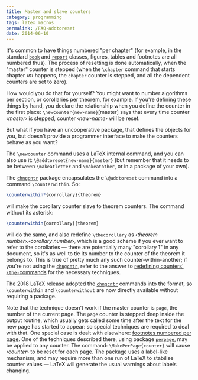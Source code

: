 ```yaml
---
title: Master and slave counters
category: programming
tags: latex macros
permalink: /FAQ-addtoreset
date: 2014-06-10
---
```


It's common to have things numbered "per chapter" (for example, in
the standard [`book`](https://ctan.org/pkg/book) and
[`report`](https://ctan.org/pkg/report) classes, figures, tables
and footnotes are all numbered thus).  The process of resetting is
done automatically, when the "master" counter is stepped (when the
`\chapter` command that starts chapter &lsaquo;_n_&rsaquo; happens, the
`chapter` counter is stepped, and all the dependent counters are set
to zero).

How would you do that for yourself?  You might want to number
algorithms per section, or corollaries per theorem, for example.  If
you're defining these things by hand, you declare the relationship
when you define the counter in the first place:
`\newcounter{new-name}`[master]
says that every time counter &lsaquo;_master_&rsaquo; is stepped, counter
&lsaquo;_new-name_&rsaquo; will be reset.

But what if you have an uncooperative package, that defines the
objects for you, but doesn't provide a programmer interface to make
the counters behave as you want?

The `\newcounter` command uses a LaTeX internal command, and you
can also use it:
`\@addtoreset{new-name}{master}`
(but remember that it needs to be between `\makeatletter` and
`\makeatother`, or in a package of your own).

The [`chngcntr`](https://ctan.org/pkg/chngcntr) package encapsulates the `\@addtoreset`
command into a command `\counterwithin`.  So:
```latex
\counterwithin*{corrollary}{theorem}
```
will make the corollary counter slave to theorem counters.  The
command without its asterisk:
```latex
\counterwithin{corrollary}{theorem}
```
will do the same, and also redefine `\thecorollary` as 
&lsaquo;_theorem number_&rsaquo;.&lsaquo;_corollary number_&rsaquo;, which is a good scheme
if you ever want to refer to the corollaries&nbsp;&mdash; there are potentially
many "corollary&nbsp;1" in any document, so it's as well to tie its number
to the counter of the theorem it belongs to.  This is true of pretty
much any such counter-within-another; if you're not using the
[`chngcntr`](https://ctan.org/pkg/chngcntr), refer to the answer to 
[redefining counters' `\the-`commands](FAQ-the-commands) for
the necessary techniques.

The 2018 LaTeX release adopted the [`chngcntr`](https://ctan.org/pkg/chngcntr)
commands into the format, so `\counterwithin` and `\counterwithout`
are now directly available without requiring a package.


Note that the technique doesn't work if the master counter is `page`,
the number of the current page.  The `page` counter is stepped deep
inside the output routine, which usually gets called some time after
the text for the new page has started to appear: so special
techniques are required to deal with that.  One special case is dealt
with elsewhere: [footnotes numbered per page](FAQ-footnpp).  One
of the techniques described there, using package [`perpage`](https://ctan.org/pkg/perpage),
may be applied to any counter.  The command:
`\MakePerPage{counter}`
will cause &lsaquo;_counter_&rsaquo; to be reset for each page.  The package uses
a label-like mechanism, and may require more than one run of LaTeX
to stabilise counter values&nbsp;&mdash; LaTeX will generate the usual
warnings about labels changing.

